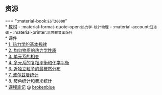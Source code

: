 ## 资源  
=== ":material-book:`EST20000`"  
    * [教材](https://api.mir6.com/api/lanzou?url=https://cqu-openlib.lanzout.com/iH2cy28y5pch&down=true) - :material-format-quote-open:`热力学·统计物理` - :material-account:`汪志诚` - :material-printer:`高等教育出版社`  
    * 课件  
        * [1. 热力学的基本规律](https://api.mir6.com/api/lanzou?url=https://cqu-openlib.lanzout.com/iiaKn2j1edwh&down=true)  
        * [2. 均匀物质的热力学性质](https://api.mir6.com/api/lanzou?url=https://cqu-openlib.lanzout.com/imI2i2j1ee4f&down=true)  
        * [3. 单元系的相变](https://api.mir6.com/api/lanzou?url=https://cqu-openlib.lanzout.com/iZcr32j1eede&down=true)  
        * [4. 多元系的复相平衡和化学平衡](https://api.mir6.com/api/lanzou?url=https://cqu-openlib.lanzout.com/iKDIP2j1eesj&down=true)  
        * [6. 近独立粒子的最概然分布](https://api.mir6.com/api/lanzou?url=https://cqu-openlib.lanzout.com/iAozE2j1ef4b&down=true)  
        * [7. 波尔兹曼统计](https://api.mir6.com/api/lanzou?url=https://cqu-openlib.lanzout.com/ihEnm2j1ef8f&down=true)  
        * [8. 玻色统计和费米统计](https://api.mir6.com/api/lanzou?url=https://cqu-openlib.lanzout.com/iHKo22j1efcj&down=true)  
    * [课程笔记](https://github.com/bluebroken/Thermodynamics-and-Statistical-Physics) @ [brokenblue](../contributor/brokenblue.md)